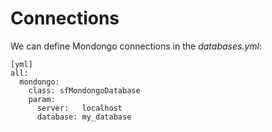 Connections
==========

We can define Mondongo connections in the *databases.yml*:

    [yml]
    all:
      mondongo:
        class: sfMondongoDatabase
        param:
          server:   localhost
          database: my_database

